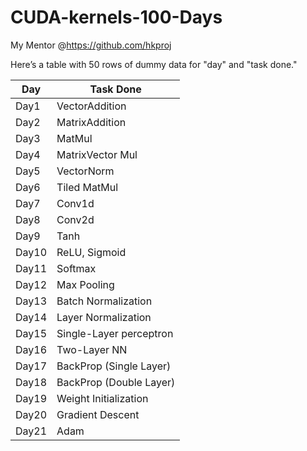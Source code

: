 # CUDA-kernels-100-Days

My Mentor @https://github.com/hkproj

Here’s a table with 50 rows of dummy data for "day" and "task done."

| Day        | Task Done                          |
|------------|------------------------------------|
| Day1       | VectorAddition                     |
| Day2       | MatrixAddition                     |
| Day3       | MatMul                             |
| Day4       | MatrixVector Mul                   |
| Day5       | VectorNorm                         |
| Day6       | Tiled MatMul                       |
| Day7       | Conv1d                             |
| Day8       | Conv2d                             |
| Day9       | Tanh                               |
| Day10      | ReLU, Sigmoid                      |ToDo
| Day11      | Softmax                            |ToDo
| Day12      | Max Pooling                        |ToDo
| Day13      | Batch Normalization                |ToDo
| Day14      | Layer Normalization                |ToDo
| Day15      | Single-Layer perceptron            |ToDo
| Day16      | Two-Layer NN                       |ToDo
| Day17      | BackProp (Single Layer)            |ToDo
| Day18      | BackProp (Double Layer)            |ToDo
| Day19      | Weight Initialization              |ToDo
| Day20      | Gradient Descent                   |ToDo
| Day21      | Adam                               |ToDo
